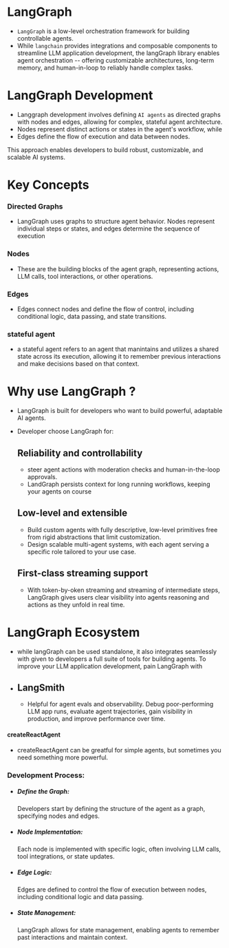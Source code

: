 # LangGraph
 -  `LangGraph` is a low-level orchestration framework for building controllable agents. 
 -  While `langchain` provides integrations and composable components to streamline LLM application development, the langGraph library enables agent orchestration -- offering customizable architectures, long-term memory, and human-in-loop to reliably handle complex tasks.
 

# LangGraph Development
   - Langgraph development involves defining `AI agents` as directed graphs with nodes and edges, allowing for complex, stateful agent architecture.
   - Nodes represent distinct actions or states in the agent's workflow, while
   - Edges define the flow of execution and data between nodes.

   This approach enables developers to build robust, customizable, and scalable AI systems.

# Key Concepts
   ### Directed Graphs
   - LangGraph uses graphs to structure agent behavior. Nodes represent individual steps or states, and edges determine the sequence of execution

   ### Nodes
   - These are the building blocks of the agent graph, representing actions, LLM calls, tool interactions, or other operations. 

   ### Edges
   - Edges connect nodes and define the flow of control, including conditional logic, data passing, and state transitions.

   ### stateful agent
   - a stateful agent refers to an agent that manintains and utilizes a shared state across its execution, allowing it to remember previous interactions and make decisions based on that context.

# Why use LangGraph ?
  - LangGraph is built for developers who want to build powerful, adaptable AI agents.
  - Developer choose LangGraph for:

    ## Reliability and controllability
    - steer agent actions with moderation checks and human-in-the-loop approvals.
    - LandGraph persists context for long running workflows, keeping your agents on course

    ## Low-level and extensible
    - Build custom agents with fully descriptive, low-level primitives free from rigid abstractions that limit customization.
    - Design scalable multi-agent systems, with each agent serving a specific role tailored to your use case.

    ## First-class streaming support
     - With token-by-oken streaming and streaming of intermediate steps, LangGraph gives users clear visibility into agents reasoning and actions as they unfold in real time.


# LangGraph Ecosystem
 - while langGraph can be used standalone, it also integrates seamlessly with given to developers a full suite of tools for building agents. To improve your LLM application development, pain LangGraph with
 - ## LangSmith 
    - Helpful for agent evals and observability. Debug poor-performing LLM app runs, evaluate agent trajectories, gain visibility in production, and improve performance over time.

#### createReactAgent
 - createReactAgent can be greatful for simple agents, but sometimes you need something more powerful.

### Development Process:
   - ##### Define the Graph:
      Developers start by defining the structure of the agent as a graph, specifying nodes and edges. 
   - ##### Node Implementation:
      Each node is implemented with specific logic, often involving LLM calls, tool integrations, or state updates. 
   - ##### Edge Logic:
      Edges are defined to control the flow of execution between nodes, including conditional logic and data passing. 
   - ##### State Management:
      LangGraph allows for state management, enabling agents to remember past interactions and maintain context. 
